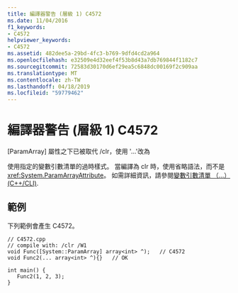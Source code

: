```yaml
---
title: 編譯器警告 (層級 1) C4572
ms.date: 11/04/2016
f1_keywords:
- C4572
helpviewer_keywords:
- C4572
ms.assetid: 482dee5a-29bd-4fc3-b769-9dfd4cd2a964
ms.openlocfilehash: e32509e4d32eef4f53b8d43a7db769844f1182c7
ms.sourcegitcommit: 72583d30170d6ef29ea5c6848dc00169f2c909aa
ms.translationtype: MT
ms.contentlocale: zh-TW
ms.lasthandoff: 04/18/2019
ms.locfileid: "59779462"
---
```

# <a name="compiler-warning-level-1-c4572"></a>編譯器警告 (層級 1) C4572

[ParamArray] 屬性之下已被取代 /clr，使用 '...'改為

使用指定的變數引數清單的過時樣式。 當編譯為 clr 時，使用省略語法，而不是<xref:System.ParamArrayAttribute>。 如需詳細資訊，請參閱[變數引數清單 （...）(C++/CLI)](../../extensions/variable-argument-lists-dot-dot-dot-cpp-cli.md).

## <a name="example"></a>範例

下列範例會產生 C4572。

```
// C4572.cpp
// compile with: /clr /W1
void Func([System::ParamArray] array<int> ^);   // C4572
void Func2(... array<int> ^){}   // OK

int main() {
   Func2(1, 2, 3);
}
```